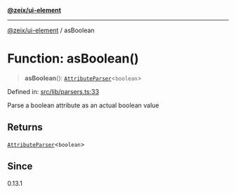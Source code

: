 [**@zeix/ui-element**](../README.md)

***

[@zeix/ui-element](../globals.md) / asBoolean

# Function: asBoolean()

> **asBoolean**(): [`AttributeParser`](../type-aliases/AttributeParser.md)\<`boolean`\>

Defined in: [src/lib/parsers.ts:33](https://github.com/zeixcom/ui-element/blob/29b42270573af1b19b68f0383c60c6f1221e3f0d/src/lib/parsers.ts#L33)

Parse a boolean attribute as an actual boolean value

## Returns

[`AttributeParser`](../type-aliases/AttributeParser.md)\<`boolean`\>

## Since

0.13.1
